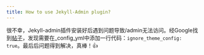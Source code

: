 ```yaml
---
title: How to use Jekyll-Admin plugin?
---
```


很不幸，Jekyll-admin插件安装好后遇到问题导致/admin无法访问。经Google找到[帖子](http://https://stackoverflow.com/questions/71279897/jekyll-admin-fails-with-nomethoderror-undefined-method-config-files)，发现需要在_config_yml中添加一行代码：`ignore_theme_config: true`。最后后问题得到解决，真棒！👍

